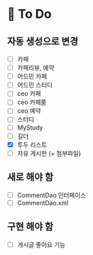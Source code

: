 # :balloon: To Do

## 자동 생성으로 변경

- [ ] 카페
- [ ] 카페리뷰, 예약
- [ ] 어드민 카페
- [ ] 어드민 스터디
- [ ] ceo 카페
- [ ] ceo 카페룸
- [ ] ceo 예약
- [ ] 스터디
- [ ] MyStudy
- [ ] 길더
- [x] 투두 리스트
- [ ] 자유 게시판 (+ 첨부파일)

## 새로 해야 함

- [ ] CommentDao 인터페이스
- [ ] CommentDao.xml

## 구현 해야 함

- [ ] 게시글 좋아요 기능
